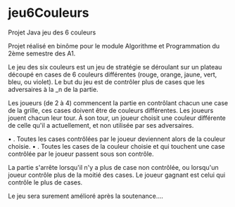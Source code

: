 # jeu6Couleurs
Projet Java jeu des 6 couleurs

Projet réalisé en binôme pour le module Algorithme et Programmation du 2ème semestre des A1.

Le jeu des six couleurs est un jeu de stratégie se déroulant sur un plateau découpé en cases de 6 couleurs différentes (rouge, orange, jaune, vert, bleu, ou violet). Le but du jeu est de contrôler plus de cases que les adversaires à la _n de la partie.

Les joueurs (de 2 à 4) commencent la partie en contrôlant chacun une case de la grille, ces cases doivent être de couleurs différentes. Les joueurs jouent chacun leur tour. À son tour, un joueur choisit une couleur différente de celle qu'il a actuellement, et non utilisée par ses adversaires.

•	. Toutes les cases contrôlées par le joueur deviennent alors de la couleur choisie.
•	. Toutes les cases de la couleur choisie et qui touchent une case contrôlée par le joueur passent sous son contrôle.

La partie s'arrête lorsqu'il n'y a plus de case non contrôlée, ou lorsqu'un joueur contrôle plus de la moitié des cases. Le joueur gagnant est celui qui contrôle le plus de cases.







Le jeu sera surement amélioré après la soutenance....
